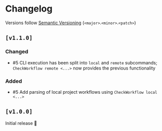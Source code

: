 # Changelog

Versions follow [Semantic Versioning](https://semver.org/spec/v2.0.0.html) (`<major>`.`<minor>`.`<patch>`)

## `[v1.1.0]`

### Changed

* #5 CLI execution has been split into `local` and `remote` subcommands; `CheckWorkflow remote <...>` now provides the previous functionality

### Added

* #5 Add parsing of local project workflows using `CheckWorkflow local <...>`

## `[v1.0.0]`

Initial release 🎉
